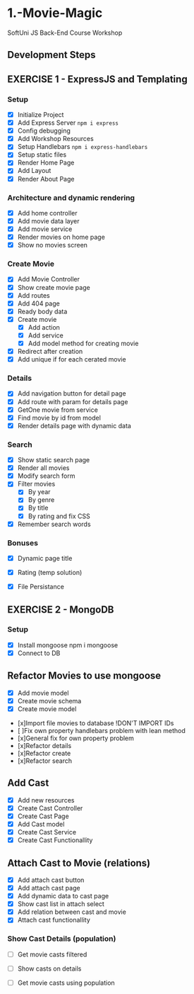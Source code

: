 # 1.-Movie-Magic
SoftUni JS Back-End Course Workshop


## Development Steps

## EXERCISE 1 -  ExpressJS and Templating
### Setup
 - [x] Initialize Project
 - [x] Add Express Server `npm i express`
 - [x] Config debugging
 - [x] Add Workshop Resources
 - [x] Setup Handlebars `npm i express-handlebars`
 - [x] Setup static files
 - [x] Render Home Page
 - [x] Add Layout
 - [x] Render About Page
### Architecture and dynamic rendering
 - [x] Add home controller
 - [x] Add movie data layer
 - [x] Add movie service
 - [x] Render movies on home page
 - [x] Show no movies screen
### Create Movie
 - [x] Add Movie Controller
 - [x] Show create movie page
 - [x] Add routes
 - [x] Add 404 page
 - [x] Ready body data
 - [x] Create movie
   - [x] Add action
   - [x] Add service
   - [x] Add model method for creating movie
 - [x] Redirect after creation
 - [x] Add unique if for each cerated movie
### Details
 - [x] Add navigation button for detail page
 - [x] Add route with param for details page 
 - [x] GetOne movie from service
 - [x] Find movie by id from model
 - [x] Render details page with dynamic data
### Search
 - [x] Show static search page
 - [x] Render all movies
 - [x] Modify search form
 - [x] Filter movies
   - [x] By year
   - [x] By genre
   - [x] By title 
   - [x] By rating and fix CSS 
 - [x] Remember search words
### Bonuses
 - [x] Dynamic page title
 - [x] Rating (temp solution)
 - [x] File Persistance


## EXERCISE 2 -  MongoDB
### Setup
 - [x] Install mongoose npm i mongoose
 - [x] Connect to DB

 ## Refactor Movies to use mongoose
 - [x] Add movie model
  - [x] Create movie schema
  - [x] Create movie model
 - [x]Import file movies to database !DON'T IMPORT IDs
 - [ ]Fix own property handlebars problem with lean method
 - [x]General fix for own property problem
  - [x]Refactor details
  - [x]Refactor create
  - [x]Refactor search


## Add Cast
- [x] Add new resources
- [x] Create Cast Controller
- [x] Create Cast Page
- [x] Add Cast model
- [x] Create Cast Service
- [x] Create Cast Functionallity  

## Attach Cast to Movie (relations)
- [x] Add attach cast button
- [x] Add attach cast page
- [x] Add dynamic data to cast page
- [x] Show cast list in attach select
- [x] Add relation between cast and movie
- [x] Attach cast functionallity

### Show Cast Details (population)
- [ ] Get movie casts filtered
- [ ] Show casts on details
- [ ] Get movie casts using population







